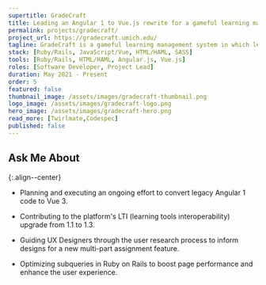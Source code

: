 ```yaml
---
supertitle: GradeCraft
title: Leading an Angular 1 to Vue.js rewrite for a gameful learning management system
permalink: projects/gradecraft/
project_url: https://gradecraft.umich.edu/
tagline: GradeCraft is a gameful learning management system in which learner choice and autonomy reign free. 
stack: [Ruby/Rails, JavaScript/Vue, HTML/HAML, SASS]
tools: [Ruby/Rails, HTML/HAML, Angular.js, Vue.js]
roles: [Software Developer, Project Lead]
duration: May 2021 - Present
order: 5
featured: false
thumbnail_image: /assets/images/gradecraft-thumbnail.png
logo_image: /assets/images/gradecraft-logo.png
hero_image: /assets/images/gradecraft-hero.png
read_more: [Twirlmate,Codespec]
published: false
---
```


## Ask Me About
{:.align--center}

- Planning and executing an ongoing effort to convert legacy Angular 1 code to Vue 3.

- Contributing to the platform's LTI (learning tools interoperability) upgrade from 1.1 to 1.3.

- Guiding UX Designers through the user research process to inform designs for a new multi-part assignment feature.

- Optimizing subqueries in Ruby on Rails to boost page performance and enhance the user experience.